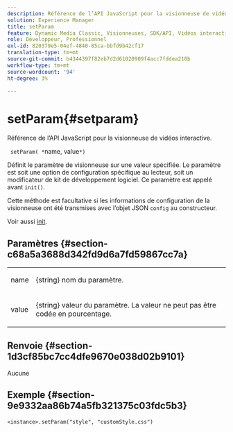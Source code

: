 ```yaml
---
description: Référence de l’API JavaScript pour la visionneuse de vidéos interactive.
solution: Experience Manager
title: setParam
feature: Dynamic Media Classic, Visionneuses, SDK/API, Vidéos interactives
role: Développeur, Professionnel
exl-id: 820379e5-04ef-4840-85ca-bbfd9b42cf17
translation-type: tm+mt
source-git-commit: b4344397f82eb7d2d61020909f4acc7fddea210b
workflow-type: tm+mt
source-wordcount: '94'
ht-degree: 3%

---
```


# setParam{#setparam}

Référence de l’API JavaScript pour la visionneuse de vidéos interactive.

` setParam( *`name, value`*)`

Définit le paramètre de visionneuse sur une valeur spécifiée. Le paramètre est soit une option de configuration spécifique au lecteur, soit un modificateur de kit de développement logiciel. Ce paramètre est appelé avant `init()`.

Cette méthode est facultative si les informations de configuration de la visionneuse ont été transmises avec l’objet JSON `config` au constructeur.

Voir aussi [init](../../../c-html5-aem-asset-viewers/c-html5-aem-int-video/c-html5-aem-int-video-javascriptapiref/r-html5-aem-int-video-javascriptapiref-init.md#reference-aee94dd92a28410784f7a1792e28683b).

## Paramètres {#section-c68a5a3688d342fd9d6a7fd59867cc7a}

<table id="table_896DFF34A68A403DB93A6D597461A573"> 
 <tbody> 
  <tr> 
   <td colname="col1"> <p> <span class="codeph"> <span class="varname"> name  </span> </span> </p> </td> 
   <td colname="col2"> <p> <span class="codeph"> {string}  </span> nom du paramètre. </p> </td> 
  </tr> 
  <tr> 
   <td colname="col1"> <p> <span class="codeph"> <span class="varname"> value  </span> </span> </p> </td> 
   <td colname="col2"> <p> <span class="codeph"> {string}  </span> valeur du paramètre. La valeur ne peut pas être codée en pourcentage. </p> </td> 
  </tr> 
 </tbody> 
</table>

## Renvoie {#section-1d3cf85bc7cc4dfe9670e038d02b9101}

Aucune

## Exemple {#section-9e9332aa86b74a5fb321375c03fdc5b3}

```
<instance>.setParam("style", "customStyle.css")
```
